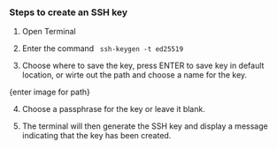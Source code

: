 ### Steps to create an SSH key

1. Open Terminal
2. Enter the command <code> ssh-keygen -t ed25519 </code>

3. Choose where to save the key, press ENTER to save key in default location, or wirte out the path and choose a name for the key.

{enter image for path}

4. Choose a passphrase for the key or leave it blank.

5. The terminal will then generate the SSH key and display a message indicating that the key has been created.

